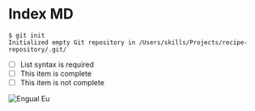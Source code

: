 # Index MD

```
$ git init
Initialized empty Git repository in /Users/skills/Projects/recipe-repository/.git/
```
- [ ] List syntax is required
- [ ] This item is complete
- [ ] This item is not complete

![Engual Eu](https://pbs.twimg.com/media/F1GUQfhX0AA7G7f.jpg)
